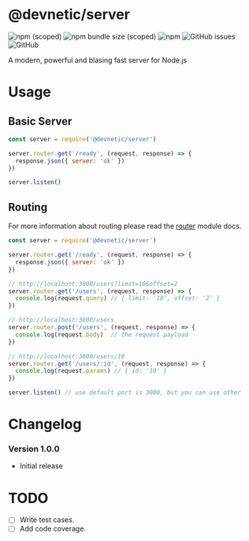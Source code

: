 # @devnetic/server

![npm (scoped)](https://img.shields.io/npm/v/@devnetic/server)
![npm bundle size (scoped)](https://img.shields.io/bundlephobia/minzip/@devnetic/server?color=red)
![npm](https://img.shields.io/npm/dt/@devnetic/server)
![GitHub issues](https://img.shields.io/github/issues-raw/devnetic/server)
![GitHub](https://img.shields.io/github/license/devnetic/server)

A modern, powerful and blasing fast server for Node.js

# Usage

## Basic Server
```javascript
const server = require('@devnetic/server')

server.router.get('/ready', (request, response) => {
  response.json({ server: 'ok' })
})

server.listen()
```

## Routing
For more information about routing please read the [router](https://www.npmjs.com/package/@devnetic/router) module docs.
```javascript
const server = require('@devnetic/server')

server.router.get('/ready', (request, response) => {
  response.json({ server: 'ok' })
})

// http://localhost:3000/users?limit=10&offset=2
server.router.get('/users', (request, response) => {
  console.log(request.query) // { limit: '10', offset: '2' }
})

// http://localhost:3000/users
server.router.post('/users', (request, response) => {
  console.log(request.body)  // the request payload
})

// http://localhost:3000/users/10
server.router.get('/users/:id', (request, response) => {
  console.log(request.params) // { id: '10' }
})

server.listen() // use default port is 3000, but you can use other
```

# Changelog

### Version 1.0.0
- Initial release

# TODO
- [ ] Write test cases.
- [ ] Add code coverage.
